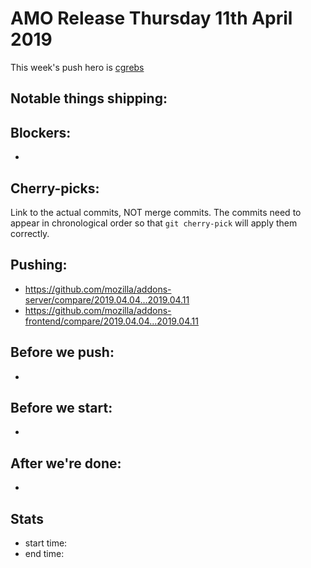 # AMO Release Thursday 11th April 2019

This week's push hero is [cgrebs](https://github.com/EnTeQuAk)

## Notable things shipping:

## Blockers:

*

## Cherry-picks:

Link to the actual commits, NOT merge commits. The commits need to appear
in chronological order so that `git cherry-pick` will apply them correctly.

## Pushing:

- https://github.com/mozilla/addons-server/compare/2019.04.04...2019.04.11
- https://github.com/mozilla/addons-frontend/compare/2019.04.04...2019.04.11

## Before we push:

*

## Before we start:

*

## After we're done:

*

## Stats

- start time:
- end time:
